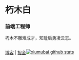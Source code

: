 <div style="display: flex;">
  <div>
    <h1>朽木白</h1>
    <h3>前端工程师</h3>
    <p >朽木不雕难成才，知耻后勇凌云志。</p>
  </div>
</div>

<p style="float: left;">
  <a href="https://xiumubai.github.io/" target="_black">博客</a>
  <span>|</span>
  <a href="https://juejin.cn/user/430664288573789/posts" target="_black">掘金</a>
</p>

[![xiumubai github stats](https://github-readme-stats.vercel.app/api?username=xiumubai&theme=radical&show_icons=true)](https://github.com/anuraghazra/github-readme-stats)

<!-- <img src="https://github-readme-stats.vercel.app/api/top-langs/?username=xiumubai&theme=radical"> -->